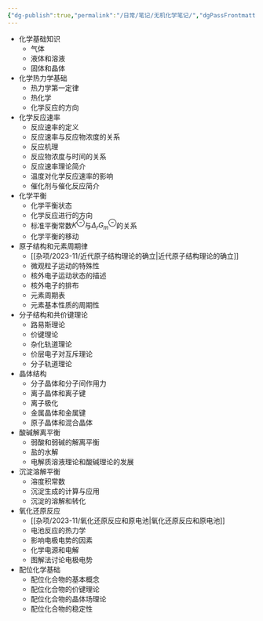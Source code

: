 ```yaml
---
{"dg-publish":true,"permalink":"/日常/笔记/无机化学笔记/","dgPassFrontmatter":true}
---
```


- 化学基础知识
	- 气体
	- 液体和溶液
	- 固体和晶体
- 化学热力学基础
	- 热力学第一定律
	- 热化学
	- 化学反应的方向
- 化学反应速率
	- 反应速率的定义
	- 反应速率与反应物浓度的关系
	- 反应机理
	- 反应物浓度与时间的关系
	- 反应速率理论简介
	- 温度对化学反应速率的影响
	- 催化剂与催化反应简介
- 化学平衡
	- 化学平衡状态
	- 化学反应进行的方向
	- 标准平衡常数$K^{\ominus}$与$\Delta_rG_m^\ominus$的关系
	- 化学平衡的移动
- 原子结构和元素周期律
	- [[杂项/2023-11/近代原子结构理论的确立\|近代原子结构理论的确立]]
	- 微观粒子运动的特殊性
	- 核外电子运动状态的描述
	- 核外电子的排布
	- 元素周期表
	- 元素基本性质的周期性
- 分子结构和共价键理论
	- 路易斯理论
	- 价键理论
	- 杂化轨道理论
	- 价层电子对互斥理论
	- 分子轨道理论
- 晶体结构
	- 分子晶体和分子间作用力
	- 离子晶体和离子键
	- 离子极化
	- 金属晶体和金属键
	- 原子晶体和混合晶体
- 酸碱解离平衡
	- 弱酸和弱碱的解离平衡
	- 盐的水解
	- 电解质溶液理论和酸碱理论的发展
- 沉淀溶解平衡
	- 溶度积常数
	- 沉淀生成的计算与应用
	- 沉淀的溶解和转化
- 氧化还原反应
	- [[杂项/2023-11/氧化还原反应和原电池\|氧化还原反应和原电池]]
	- 电池反应的热力学
	- 影响电极电势的因素
	- 化学电源和电解
	- 图解法讨论电极电势
- 配位化学基础
	- 配位化合物的基本概念
	- 配位化合物的价键理论
	- 配位化合物的晶体场理论
	- 配位化合物的稳定性